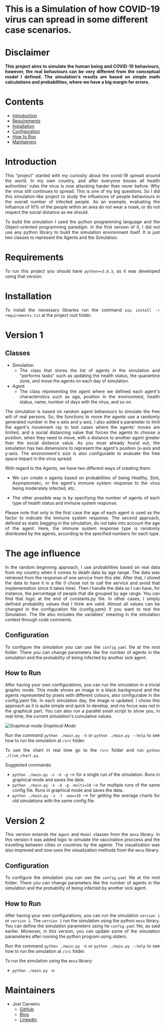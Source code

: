 # This is a Simulation of how COVID-19 virus can spread in some different case scenarios.
<div style="text-align: justify "> 

# Disclaimer 
**This project aims to simulate the human being and COVID-19 behaviours, however, the real behaviours can be very different from the conceptual model I defined. The simulation's results are based on simple math calculations and probabilities, where we have a big margin for errors.**
# Contents

 * [Introduction](#introduction)
 * [Requirements](#requirements)
 * [Installation](#installation)
 * [Configuration](#configuration)
 * [How to Run](#how-to-run)
 * [Maintainers](#maintainers)

# Introduction

This "project" started with my curiosity about the covid-19 spread around the world. In my own country, and after everyone knows all health authorities' rules the virus is now attacking harder than never before. Why the virus still continues to spread: This is one of my big questions. So I did this simulation-like project to study the influences of people behaviours in the overall number of infected people. As an example, evaluating the influence of 10% of the people within an area do not wear a mask, or do not respect the social distance as we should.

To build the simulation I used the python programming language and the Object-oriented programming paradigm. in the first version of it, I did not use any python library to build the simulation environment itself. It is just two classes to represent the Agents and the Simulation.

# Requirements

To run this project you should have `python>=3.8.3`, as it was developed using that version. 

# Installation

To install the necessary libraries run the command `pip install -r requirements.txt` at the project root folder.

# Version 1

## Classes

* Simulation
    * The class that stores the list of agents in the simulation and "performs tasks" such as updating the health status, the quarantine zone, and move the agents on each day of simulation.
* Agent
    * The class representing the agent where we defined each agent's characteristics such as age, position in the environment, health status, name, number of days with the virus, and so on.


The simulation is based on random agent behaviours to simulate the free will of real persons. So, the functions to move the agents use a randomly generated number in the x-axis and y-axis. I also added a parameter to limit the agent's movement ray to test cases where the agents' moves are limited, and a social distancing value that forces the agents to choose a position, when they need to move, with a distance to another agent greater than the social distance value. As you must already found out, the simulation has two dimensions to represent the agent's position (x-axis and y-axis. The environment's size is also configurable to evaluate the free space impact in the virus spread.


With regard to the Agents, we have two different ways of creating them: 
* We can create n agents based on probabilities of being Healthy, Sick, Asymptomatic, or the agent's immune system response to the virus being moderately infected, etc. 

* The other possible way is by specifying the number of agents of each type of health status and immune system response. 

Please note that only in the first case the age of each agent is used as the factor to indicate the immune system response. The second approach, defined as static begging in the simulation, do not take into account the age of the agent. Here, the immune system response type is randomly distributed by the agents, according to the specified numbers for each type.
# The age influence
In the random beginning approach, I use probabilities based on real data from my country when it comes to death data by age range. The data was retrieved from the response of one service from this site. After that, I stored the data to have it in a file (I chose not to call the service and avoid that implementation since it takes time). Then I handle the data so I can have, for instance, the percentage of people that die grouped by age range. You can find that logic at the end of constants.py file. In other cases, I simply defined probability values that I think are valid. Almost all values can be changed in the configuration file (config.yaml) if you want to test the Simulation. The file also includes the variables' meaning in the simulation context through code comments. 

## Configuration

To configure the simulation you can use the `config.yaml` file at the root folder.
There you can change parameters like the number of agents in the simulation and the probability of being infected by another sick agent.

## How to Run

After having your own configurations, you can run the simulation in a trivial graphic mode. This mode shows an image in a black background and the agents represented by pixels with different colours, also configurable in the config.yaml file. In each simulation day, the image is updated. I chose this approach as it is quite simple and quick to develop, and my focus was not in the graphical part. You can also run a parallel small script to show you, in real-time, the current simulation's cumulative values.

![Graphical mode](https://github.com/jolasman/VIRUS_SIMULATION/blob/main/data/images/graphics.png)
*Graphical Mode*

Run the command `python ./main.py -h` or `python ./main.py --help` to see how to run the simulation at `/src` folder.

To see the chart in real time go to the `/src` folder and run `python ./live_chart.py`.

Suggested commands:
* `python ./main.py -s -d -g` --> for a single run of the simulation. Runs in graphical mode and saves the data.
* `python ./main.py -s -d -g -multi=10` --> for multiple runs of the same config file. Runs in graphical mode and saves the data.
* `python ./main.py -s -l -max=10` --> for getting the average charts for old simulations with the same config file.



# Version 2  
This version extends the `Agent` and `Model` classes from the `mesa` library. In this version it was added logic to simulate the vaccination proccess and the travelling between cities or countries by the agents. The visualization was also improved and now uses the visualization methods from the `mesa` library. 
## Configuration

To configure the simulation you can use the `config.yaml` file at the root folder.
There you can change parameters like the number of agents in the simulation and the probability of being infected by another sick agent.

## How to Run

After having your own configurations, you can run the simulation `version 1` or `version 2`. The `version 2` run the simulation using the python `mesa` library. You can define the simulation parameters using he `config.yaml` file, as said earlier. Moreover, in this version, you can update some of the simulation paramateres after running the python program using sliders.

Run the command `python ./main.py -h` or `python ./main.py --help` to see how to run the simulation at `/src` folder.

To run the simulation using the `mesa` library:
* `python ./main.py -m` 
# Maintainers

 * Joel Carneiro
    * [GitHub](https://github.com/jolasman)
    * [Blog](https://smartinsightblog.blogspot.com/)
    * [LinkedIn](https://www.linkedin.com/in/joelcarneiromieic/)

</div>

